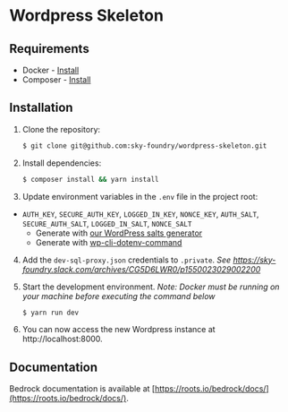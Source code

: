 # Wordpress Skeleton

## Requirements

- Docker - [Install](https://www.docker.com/get-started)
- Composer - [Install](https://getcomposer.org/doc/00-intro.md#installation-linux-unix-osx)

## Installation

1. Clone the repository:
   ```sh
   $ git clone git@github.com:sky-foundry/wordpress-skeleton.git
   ```
2. Install dependencies:
   ```sh
   $ composer install && yarn install
   ```
3. Update environment variables in the `.env` file in the project root:

- `AUTH_KEY`, `SECURE_AUTH_KEY`, `LOGGED_IN_KEY`, `NONCE_KEY`, `AUTH_SALT`, `SECURE_AUTH_SALT`, `LOGGED_IN_SALT`, `NONCE_SALT`
  - Generate with [our WordPress salts generator](https://roots.io/salts.html)
  - Generate with [wp-cli-dotenv-command](https://github.com/aaemnnosttv/wp-cli-dotenv-command)

4. Add the `dev-sql-proxy.json` credentials to `.private`.
   _See https://sky-foundry.slack.com/archives/CG5D6LWR0/p1550023029002200_

5. Start the development environment. _Note: Docker must be running on your machine before executing the command below_
   ```sh
   $ yarn run dev
   ```
6. You can now access the new Wordpress instance at http://localhost:8000.

## Documentation

Bedrock documentation is available at [https://roots.io/bedrock/docs/](https://roots.io/bedrock/docs/).
